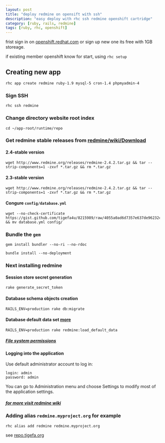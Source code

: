 ```yaml
---
layout: post
title: "deploy redmine on opensift with ssh"
description: "easy deploy with rhc ssh redmine openshift cartridge"
category: [ruby, rails, redmine]
tags: [ruby, rhc, openshift]
---
```


frist sign in on [openshift.redhat.com](https://openshift.redhat.com) or sign up new one its free with 1GB storeage.

if existing member openshift know for start, using `rhc setup`

## Creating new app

~~~
rhc app create redmine ruby-1.9 mysql-5 cron-1.4 phpmyadmin-4
~~~

### Sign SSH

~~~
rhc ssh redmine
~~~

### Change directory website root index

~~~
cd ~/app-root/runtime/repo
~~~

### Get redmine stable releases from [redmine/wiki/Download](http://www.redmine.org/projects/redmine/wiki/Download)

#### 2.4-stable version

~~~
wget http://www.redmine.org/releases/redmine-2.4.2.tar.gz && tar --strip-components=1 -zxvf *.tar.gz && rm *.tar.gz
~~~

#### 2.3-stable version

~~~
wget http://www.redmine.org/releases/redmine-2.4.2.tar.gz && tar --strip-components=1 -zxvf *.tar.gz && rm *.tar.gz
~~~

#### Congure `config/database.yml`
~~~
wget --no-check-certificate https://gist.github.com/tigefa4u/8215989/raw/4055a0ad6d7357e637de96232c70dc72047b722e/database.yml && mv database.yml config/
~~~

### Bundle the `gem`

~~~
gem install bundler --no-ri --no-rdoc
~~~

~~~
bundle install --no-deployment
~~~

### Next installing redmine

#### Session store secret generation

~~~
rake generate_secret_token
~~~

#### Database schema objects creation

~~~
RAILS_ENV=production rake db:migrate
~~~

#### Database default data set [more](http://www.redmine.org/projects/redmine/wiki/RedmineInstall#Step-7-Database-default-data-set)
~~~
RAILS_ENV=production rake redmine:load_default_data
~~~

##### [File system permissions](http://www.redmine.org/projects/redmine/wiki/RedmineInstall#Step-8-File-system-permissions)

#### Logging into the application

Use default administrator account to log in:

~~~
login: admin
password: admin
~~~

You can go to Administration menu and choose Settings to modify most of the application settings.

##### [for more visit redmine wiki](http://www.redmine.org/projects/redmine/wiki/RedmineInstall#Configuration)

### Adding alias `redmine.myproject.org` for example

~~~
rhc alias add redmine redmine.myproject.org
~~~

see [repo.tigefa.org](http://repo.tigefa.org)

